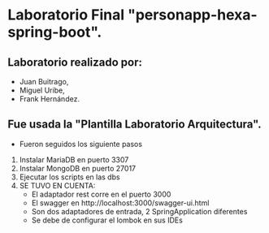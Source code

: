 # Laboratorio Final "personapp-hexa-spring-boot".
## Laboratorio realizado por:
- Juan Buitrago,
- Miguel Uribe,
- Frank Hernández.

## Fue usada la "Plantilla Laboratorio Arquitectura".
- Fueron seguidos los siguiente pasos
1. Instalar MariaDB en puerto 3307
2. Instalar MongoDB en puerto 27017
3. Ejecutar los scripts en las dbs
4. SE TUVO EN CUENTA:
   - El adaptador rest corre en el puerto 3000
   - El swagger en http://localhost:3000/swagger-ui.html
   - Son dos adaptadores de entrada, 2 SpringApplication diferentes
   - Se debe de configurar el lombok en sus IDEs
